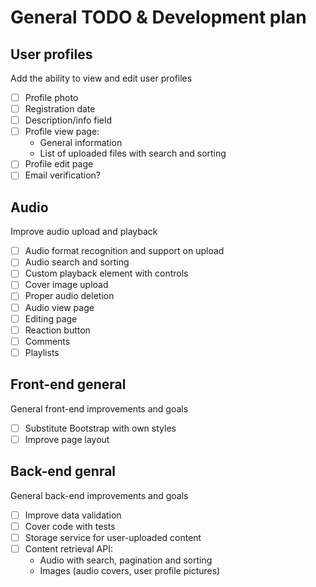 # General TODO & Development plan

## User profiles

Add the ability to view and edit user profiles

- [ ] Profile photo
- [ ] Registration date
- [ ] Description/info field
- [ ] Profile view page:
    * General information
    * List of uploaded files with search and sorting
- [ ] Profile edit page
- [ ] Email verification?

## Audio

Improve audio upload and playback

- [ ] Audio format recognition and support on upload
- [ ] Audio search and sorting
- [ ] Custom playback element with controls
- [ ] Cover image upload
- [ ] Proper audio deletion
- [ ] Audio view page
- [ ] Editing page
- [ ] Reaction  button
- [ ] Comments
- [ ] Playlists

## Front-end general

General front-end improvements and goals

- [ ] Substitute Bootstrap with own styles
- [ ] Improve page layout

## Back-end genral

General back-end improvements and goals

- [ ] Improve data validation
- [ ] Cover code with tests
- [ ] Storage service for user-uploaded content
- [ ] Content retrieval API:
    * Audio with search, pagination and sorting
    * Images (audio covers, user profile pictures)

